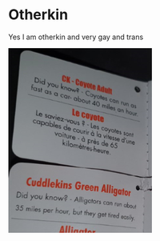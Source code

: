 # Otherkin
Yes I am otherkin and very gay and trans

![Alt text here something about yotes and gators speed 40 vs 35](iug7tg7gt.PNG)
